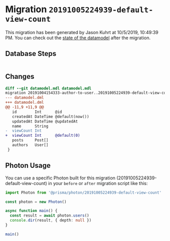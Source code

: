 # Migration `20191005224939-default-view-count`

This migration has been generated by Jason Kuhrt at 10/5/2019, 10:49:39 PM.
You can check out the [state of the datamodel](./datamodel.prisma) after the migration.

## Database Steps

```sql

```

## Changes

```diff
diff --git datamodel.mdl datamodel.mdl
migration 20191004154333-author-to-user..20191005224939-default-view-count
--- datamodel.dml
+++ datamodel.dml
@@ -11,9 +11,9 @@
   id        Int      @id
   createdAt DateTime @default(now())
   updatedAt DateTime @updatedAt
   name      String
-  viewCount Int
+  viewCount Int      @default(0)
   posts     Post[]
   authors   User[]
 }
```

## Photon Usage

You can use a specific Photon built for this migration (20191005224939-default-view-count)
in your `before` or `after` migration script like this:

```ts
import Photon from '@prisma/photon/20191005224939-default-view-count'

const photon = new Photon()

async function main() {
  const result = await photon.users()
  console.dir(result, { depth: null })
}

main()

```
